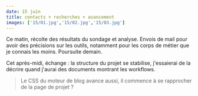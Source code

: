 ```yaml
---
date: 15 juin
title: contacts + recherches + avancement
images: ['15/01.jpg','15/02.jpg','15/03.jpg']
---
```

Ce matin, récolte des résultats du sondage et analyse. Envois de mail pour avoir des précisions sur les outils, notamment pour les corps de métier que je connais les moins. Poursuite demain.

Cet après-midi, échange : la structure du projet se stabilise, j'essaierai de la décrire quand j'aurai des documents montrant les workflows.

> Le CSS du moteur de blog avance aussi, il commence à se rapprocher de la page de projet ?